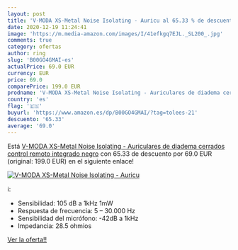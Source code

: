 ```yaml
---
layout: post
title: 'V-MODA XS-Metal Noise Isolating - Auricu al 65.33 % de descuento'
date: 2020-12-19 11:24:41
image: 'https://m.media-amazon.com/images/I/41efkgq7EJL._SL200_.jpg'
comments: true
category: ofertas
author: ring
slug: 'B00GO4GMAI-es'
actualPrice: 69.0 EUR
currency: EUR
price: 69.0
comparePrice: 199.0 EUR
prodname: 'V-MODA XS-Metal Noise Isolating - Auriculares de diadema cerrados  control remoto integrado   negro'
country: 'es'
flag: '🇪🇸'
buyurl: 'https://www.amazon.es/dp/B00GO4GMAI/?tag=tolees-21'
descuento: '65.33'
average: '69.0'
---
```


Está [V-MODA XS-Metal Noise Isolating - Auriculares de diadema cerrados  control remoto integrado   negro](https://www.amazon.es/dp/B00GO4GMAI/?tag=tolees-21) con 65.33 de descuento por 69.0 EUR (original: 199.0 EUR) en el siguiente enlace!

[![V-MODA XS-Metal Noise Isolating - Auricu](https://m.media-amazon.com/images/I/41efkgq7EJL._SL200_.jpg)](https://www.amazon.es/dp/B00GO4GMAI/?tag=tolees-21)

ℹ️:

- Sensibilidad: 105 dB a 1kHz 1mW
- Respuesta de frecuencia: 5 – 30.000 Hz
- Sensibilidad del micrófono: -42dB a 1kHz
- Impedancia: 28.5 ohmios

[Ver la oferta!!](https://www.amazon.es/dp/B00GO4GMAI/?tag=tolees-21)
